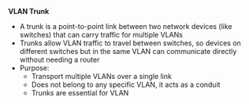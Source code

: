 **VLAN Trunk**
- A trunk is a point-to-point link between two network devices (like switches) that can carry traffic for multiple VLANs
- Trunks allow VLAN traffic to travel between switches, so devices on different switches but in the same VLAN can communicate directly without needing a router
- Purpose:
	- Transport multiple VLANs over a single link
	- Does not belong to any specific VLAN, it acts as a conduit
	- Trunks are essential for VLAN